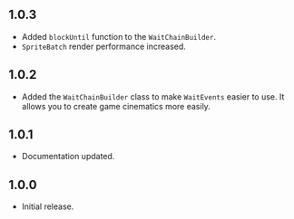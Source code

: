 ## 1.0.3

* Added ``blockUntil`` function to the ``WaitChainBuilder``.
* ``SpriteBatch`` render performance increased.

## 1.0.2

* Added the ``WaitChainBuilder`` class to make ``WaitEvents`` easier to use. It allows you to create game cinematics more easily.

## 1.0.1

* Documentation updated.

## 1.0.0

* Initial release.